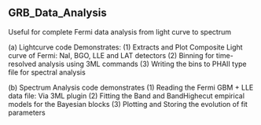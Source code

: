 ## GRB_Data_Analysis
 Useful for complete Fermi data analysis from light curve to spectrum
 
 (a) Lightcurve code Demonstrates: 
     (1) Extracts and Plot Composite Light curve of Fermi: NaI, BGO, LLE and LAT detectors
     (2) Binning for time-resolved analysis using 3ML commands
     (3) Writing the bins to PHAII type file for spectral analysis

 (b) Spectrum Analysis code demonstrates
     (1) Reading the Fermi GBM + LLE data file: Via 3ML plugin
     (2) Fitting the Band and BandHighecut empirical models for the Bayesian blocks 
     (3) Plotting and Storing the evolution of fit parameters
